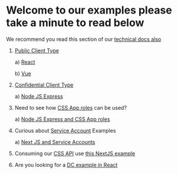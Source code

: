 # Welcome to our examples please take a minute to read below

We recommend you read this section of our [technical docs also](https://bcgov.github.io/sso-docs/getting-started/oidc-code-flow)

1. [Public Client Type](https://bcgov.github.io/sso-docs/integrating-your-application/client-types)
   
   a) [React](https://github.com/bcgov/keycloak-example-apps/tree/dev/examples/oidc/public/react)
   
   b) [Vue](https://github.com/bcgov/keycloak-example-apps/tree/dev/examples/oidc/public/vue)
   
3. [Confidential Client Type](https://bcgov.github.io/sso-docs/integrating-your-application/client-types)
   
   a) [Node JS Express](https://github.com/bcgov/keycloak-example-apps/tree/dev/examples/oidc/confidential/nodejs-express)
   
5. Need to see how [CSS App roles](https://mvp.developer.gov.bc.ca/docs/default/component/css-docs/Creating-a-Role/) can be used?
   
   a) [Node JS Express and CSS App roles](https://github.com/bcgov/keycloak-example-apps/tree/dev/examples/oidc/roles)
   
7. Curious about [Service Account](https://bcgov.github.io/sso-docs/integrating-your-application/usecases-scenarios) Examples

   a) [Next JS and Service Accounts](https://github.com/bcgov/keycloak-example-apps/tree/dev/examples/oidc/service-account/nextjs)
  
9. Consuming our [CSS API](https://bcgov.github.io/sso-docs/integrating-your-application/css-app-api) use [this NextJS example](https://github.com/bcgov/keycloak-example-apps/tree/dev/examples/oidc/css-api/nextjs)
 
11. Are you looking for a [DC example in React](https://github.com/bcgov/keycloak-example-apps/tree/dev/examples/oidc/public-dc/react)
